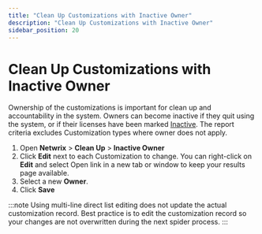 ```yaml
---
title: "Clean Up Customizations with Inactive Owner"
description: "Clean Up Customizations with Inactive Owner"
sidebar_position: 20
---
```


# Clean Up Customizations with Inactive Owner

Ownership of the customizations is important for clean up and accountability in the system. Owners
can become inactive if they quit using the system, or if their licenses have been marked
[Inactive](/docs/platgovnetsuite/installation/managing_users.md). The report criteria excludes Customization
types where owner does not apply.

1. Open **Netwrix** > **Clean Up** > **Inactive Owner**
2. Click **Edit** next to each Customization to change. You can right-click on **Edit** and select
   Open link in a new tab or window to keep your results page available.
3. Select a new **Owner**.
4. Click **Save**

:::note
Using multi-line direct list editing does not update the actual customization record. Best practice
is to edit the customization record so your changes are not overwritten during the next spider
process.
:::
